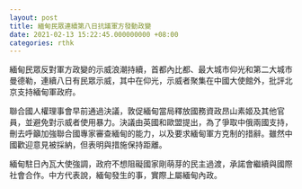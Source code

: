 ```yaml
---
layout: post
title: 緬甸民眾連續第八日抗議軍方發動政變
date: 2021-02-13 15:22:45.000000000 +08:00
categories: rthk
---
```


緬甸民眾反對軍方政變的示威浪潮持續，首都內比都、最大城市仰光和第二大城市曼德勒，連續八日有民眾示威，其中在仰光，示威者聚集在中國大使館外，批評北京支持緬甸軍政府。

聯合國人權理事會早前通過決議，敦促緬甸當局釋放國務資政昂山素姬及其他官員，並避免對示威者使用暴力。決議由英國和歐盟提出，為了爭取中俄兩國支持，刪去呼籲加強聯合國專家審查緬甸的能力，以及要求緬甸軍方克制的措辭。雖然中國歡迎意見被採納，但表明與措施保持距離。

緬甸駐日內瓦大使強調，政府不想阻礙國家剛萌芽的民主過渡，承諾會繼續與國際社會合作。中方代表說，緬甸發生的事，實際上屬緬甸內政。
